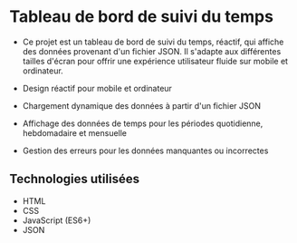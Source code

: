 # Tableau de bord de suivi du temps

- Ce projet est un tableau de bord de suivi du temps, réactif, qui affiche des données provenant d'un fichier JSON. Il s'adapte aux différentes tailles d'écran pour offrir une expérience utilisateur fluide sur mobile et ordinateur.


- Design réactif pour mobile et ordinateur
- Chargement dynamique des données à partir d'un fichier JSON
- Affichage des données de temps pour les périodes quotidienne, hebdomadaire et mensuelle
- Gestion des erreurs pour les données manquantes ou incorrectes

## Technologies utilisées

- HTML
- CSS
- JavaScript (ES6+)
- JSON